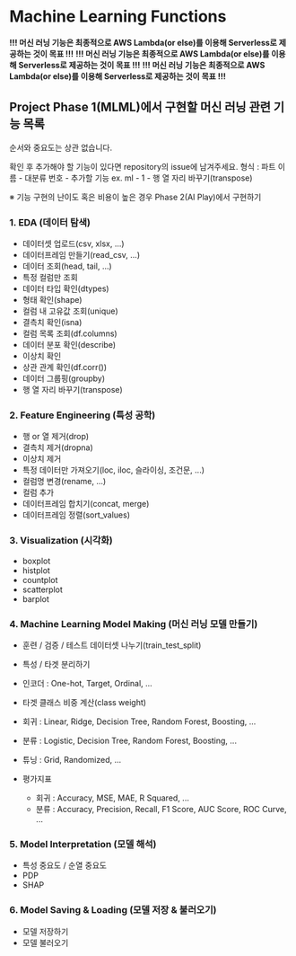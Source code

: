 # Machine Learning Functions

**!!! 머신 러닝 기능은 최종적으로 AWS Lambda(or else)를 이용해 Serverless로 제공하는 것이 목표 !!!**
**!!! 머신 러닝 기능은 최종적으로 AWS Lambda(or else)를 이용해 Serverless로 제공하는 것이 목표 !!!**
**!!! 머신 러닝 기능은 최종적으로 AWS Lambda(or else)를 이용해 Serverless로 제공하는 것이 목표 !!!**

## Project Phase 1(MLML)에서 구현할 머신 러닝 관련 기능 목록

순서와 중요도는 상관 없습니다.

확인 후 추가해야 할 기능이 있다면 repository의 issue에 남겨주세요.
형식 : 파트 이름 - 대분류 번호 - 추가할 기능
ex. ml - 1 - 행 열 자리 바꾸기(transpose)

※ 기능 구현의 난이도 혹은 비용이 높은 경우 Phase 2(AI Play)에서 구현하기

### 1. EDA (데이터 탐색)
- 데이터셋 업로드(csv, xlsx, ...)
- 데이터프레임 만들기(read_csv, ...)
- 데이터 조회(head, tail, ...)
- 특정 컬럼만 조회
- 데이터 타입 확인(dtypes)
- 형태 확인(shape)
- 컬럼 내 고유값 조회(unique)
- 결측치 확인(isna)
- 컬럼 목록 조회(df.columns)
- 데이터 분포 확인(describe)
- 이상치 확인
- 상관 관계 확인(df.corr())
- 데이터 그룹핑(groupby)
- 행 열 자리 바꾸기(transpose)

### 2. Feature Engineering (특성 공학)
- 행 or 열 제거(drop)
- 결측치 제거(dropna)
- 이상치 제거
- 특정 데이터만 가져오기(loc, iloc, 슬라이싱, 조건문, ...)
- 컬럼명 변경(rename, ...)
- 컬럼 추가
- 데이터프레임 합치기(concat, merge)
- 데이터프레임 정렬(sort_values)

### 3. Visualization (시각화)
- boxplot
- histplot
- countplot
- scatterplot
- barplot

### 4. Machine Learning Model Making (머신 러닝 모델 만들기)
- 훈련 / 검증 / 테스트 데이터셋 나누기(train_test_split)
- 특성 / 타겟 분리하기
- 인코더 : One-hot, Target, Ordinal, ...
- 타겟 클래스 비중 계산(class weight)

- 회귀 : Linear, Ridge, Decision Tree, Random Forest, Boosting, ...
- 분류 : Logistic, Decision Tree, Random Forest, Boosting, ...
- 튜닝 : Grid, Randomized, ...
- 평가지표
  - 회귀 : Accuracy, MSE, MAE, R Squared, ...
  - 분류 : Accuracy, Precision, Recall, F1 Score, AUC Score, ROC Curve, ...

### 5. Model Interpretation (모델 해석)
- 특성 중요도 / 순열 중요도
- PDP
- SHAP

### 6. Model Saving & Loading (모델 저장 & 불러오기)
- 모델 저장하기
- 모델 불러오기